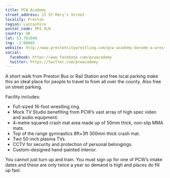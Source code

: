 ```yaml
---
title: PCW Academy
street_address: 31 St Mary’s Street
locality: Preston
region: Lancashire
postal_code: PR1 5LN
country: GB
lat: 53.761849
lng: -2.68605
website: http://www.prestoncitywrestling.com/pcw-academy-become-a-wrestler
social:
  facebook: https://www.facebook.com/pcwacademy
  twitter: https://twitter.com/pcwacademy
---
```

A short walk from Preston Bus or Rail Station and free local parking make this an ideal place for people to travel to from all over the county.
Also free on street parking.

Facility includes:
* Full-sized 16-foot wrestling ring.
* Mock TV Studio benefiting from PCW’s vast array of high spec video and audio equipment.
* 4-metre squared crash mat area made up of 50mm thick, non-slip MMA mats.
* Top of the range gymnastics 8ft×3ft 300mm thick crash mat.
* Two 50-inch plasma TVs.
* CCTV for security and protection of personal belongings.
* Custom-designed hand-painted interior.

You cannot just turn up and train.
You must sign up for one of PCW’s intake dates and these are only twice a year so demand is high and places do fill up fast.
